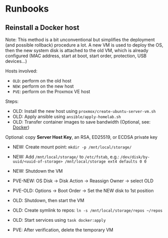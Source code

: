 # Runbooks

## Reinstall a Docker host

Note: This method is a bit unconventional but simplifies the deployment (and possible rollback) procedure a lot.
A new VM is used to deploy the OS, then the new system disk is attached to the old VM, which is already configured (MAC address, start at boot, start order, protection, USB devices...)

Hosts involved:
- `OLD`: perform on the old host
- `NEW`: perform on the new host
- `PVE`: perform on the Proxmox VE host

Steps:

- OLD: Install the new host using `proxmox/create-ubuntu-server-vm.sh`
- OLD: Apply ansible using `ansible/apply-homelab.sh`
- OLD: Transfer container images to save bandwidth (Optional, see: [Docker](../docker/README.md))

Optional: copy **Server Host Key**, an RSA, ED25519, or ECDSA private key

- NEW: Create mount point: `mkdir -p /mnt/local/storage/`
- NEW: Add `/mnt/local/storage/` to `/etc/fstab`, e.g.: `/dev/disk/by-uuid/<uuid-of-storage> /mnt/local/storage ext4 defaults 0 0`
- NEW: Shutdown the VM

- PVE-NEW: OS Disk -> Disk Action -> Reassign Owner -> select OLD
- PVE-OLD: Options -> Boot Order -> Set the NEW disk to 1st position

- OLD: Shutdown, then start the VM

- OLD: Create symlink to repos: `ln -s /mnt/local/storage/repos ~/repos`
- OLD: Start services using `task docker:apply`

- PVE: After verification, delete the temporary VM
